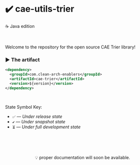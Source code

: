 # ✔️ cae-utils-trier
☕ Java edition

<br>

Welcome to the repository for the open source CAE Trier library!

### ▶️ The artifact
```xml
<dependency>
  <groupId>com.clean-arch-enablers</groupId>
  <artifactId>cae-trier</artifactId>
  <version>${version}</version>
</dependency>
```

<br>

State Symbol Key:

- ``✅`` — _Under release state_
- ``✔️`` — _Under snapshot state_
- ``⏳`` — _Under full development state_

<br>
<br>
<br>

<p align="center">
 💡 proper documentation will soon be available.
</p>

<br>
<br>
<br>
